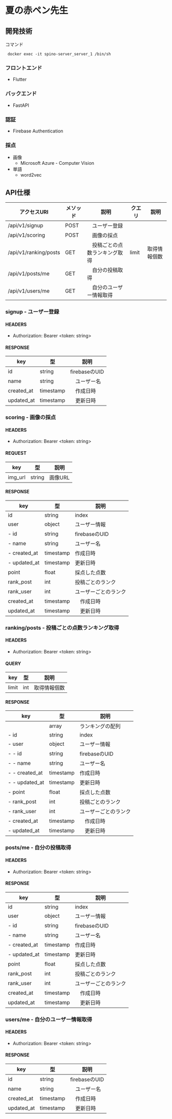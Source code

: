 # 夏の赤ペン先生

## 開発技術
コマンド

```
 docker exec -it spino-server_server_1 /bin/sh
```

### フロントエンド

- Flutter

### バックエンド

- FastAPI

### 認証

- Firebase Authentication

### 採点

- 画像
    - Microsoft Azure - Computer Vision
- 単語
    - word2vec

## API仕様

| アクセスURI | メソッド | 説明 | クエリ | 説明 |
| --- | --- | --- | --- | --- |
| /api/v1/signup | POST |　ユーザー登録 |
| /api/v1/scoring | POST |　画像の採点 |
|  /api/v1/ranking/posts | GET |　投稿ごとの点数ランキング取得 | limit | 取得情報個数 |
| /api/v1/posts/me | GET |　自分の投稿取得 |
| /api/v1/users/me | GET |　自分のユーザー情報取得 |

### signup - ユーザー登録

#### HEADERS
- Authorization: Bearer <token: string>

#### RESPONSE

| key | 型 | 説明 |
| --- | --- | --- |
| id | string | firebaseのUID |
| name | string |　ユーザー名 |
| created_at | timestamp |　作成日時 |
| updated_at | timestamp |　更新日時 |

### scoring - 画像の採点

#### HEADERS
- Authorization: Bearer <token: string>

#### REQUEST

| key | 型 | 説明 |
| --- | --- | --- |
| img_url | string | 画像URL |

#### RESPONSE

| key | 型 | 説明 |
| --- | --- | --- |
| id | string | index |
| user | object | ユーザー情報 |
| - id | string | firebaseのUID |
| - name | string | ユーザー名 |
| - created_at | timestamp | 作成日時 |
| - updated_at | timestamp| 更新日時 |
| point | float | 採点した点数 |
| rank_post | int | 投稿ごとのランク |
| rank_user | int | ユーザーごとのランク |
| created_at | timestamp |　作成日時 |
| updated_at | timestamp |　更新日時 |

### ranking/posts - 投稿ごとの点数ランキング取得

#### HEADERS
- Authorization: Bearer <token: string>

#### QUERY

| key | 型 | 説明 |
| --- | --- | --- |
| limit | int | 取得情報個数 |

#### RESPONSE

| key | 型 | 説明 |
| --- | --- | --- |
|  | array | ランキングの配列 |
| - id | string | index |
| - user | object | ユーザー情報 |
| - -  id | string | firebaseのUID |
| - - name | string | ユーザー名 |
| - - created_at | timestamp | 作成日時 |
| - - updated_at | timestamp| 更新日時 |
| - point | float | 採点した点数 |
| - rank_post | int | 投稿ごとのランク |
| - rank_user | int | ユーザーごとのランク |
| - created_at | timestamp |　作成日時 |
| - updated_at | timestamp |　更新日時 |

### posts/me - 自分の投稿取得

#### HEADERS
- Authorization: Bearer <token: string>

#### RESPONSE

| key | 型 | 説明 |
| --- | --- | --- |
| id | string | index |
| user | object | ユーザー情報 |
| - id | string | firebaseのUID |
| - name | string | ユーザー名 |
| - created_at | timestamp | 作成日時 |
| - updated_at | timestamp| 更新日時 |
| point | float | 採点した点数 |
| rank_post | int | 投稿ごとのランク |
| rank_user | int | ユーザーごとのランク |
| created_at | timestamp |　作成日時 |
| updated_at | timestamp |　更新日時 |

### users/me - 自分のユーザー情報取得

#### HEADERS
- Authorization: Bearer <token: string>

#### RESPONSE

| key | 型 | 説明 |
| --- | --- | --- |
| id | string | firebaseのUID |
| name | string |　ユーザー名 |
| created_at | timestamp |　作成日時 |
| updated_at | timestamp |　更新日時 |
